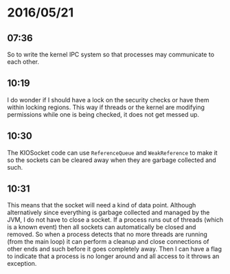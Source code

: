 # 2016/05/21

## 07:36

So to write the kernel IPC system so that processes may communicate to each
other.

## 10:19

I do wonder if I should have a lock on the security checks or have them within
locking regions. This way if threads or the kernel are modifying permissions
while one is being checked, it does not get messed up.

## 10:30

The KIOSocket code can use `ReferenceQueue` and `WeakReference` to make it so
the sockets can be cleared away when they are garbage collected and such.

## 10:31

This means that the socket will need a kind of data point. Although
alternatively since everything is garbage collected and managed by the JVM, I
do not have to close a socket. If a process runs out of threads (which is a
known event) then all sockets can automatically be closed and removed. So when
a process detects that no more threads are running (from the main loop) it can
perform a cleanup and close connections of other ends and such before it goes
completely away. Then I can have a flag to indicate that a process is no longer
around and all access to it throws an exception.

